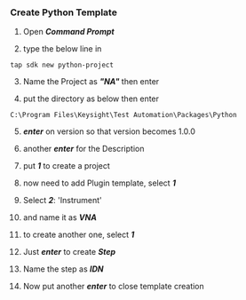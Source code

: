 ### Create Python Template

1. Open ***Command Prompt***

2. type the below line in
```
tap sdk new python-project
```

3. Name the Project as ***"NA"*** then enter

4. put the directory as below then enter
```
C:\Program Files\Keysight\Test Automation\Packages\Python
```

5. ***enter*** on version so that version becomes 1.0.0

6. another ***enter*** for the Description

8. put ***1*** to create a project

9. now need to add Plugin template, select ***1***

10. Select ***2***: 'Instrument'

11. and name it as ***VNA***

12. to create another one, select ***1***

13. Just ***enter*** to create ***Step***

14. Name the step as ***IDN***

15. Now put another ***enter*** to close template creation
